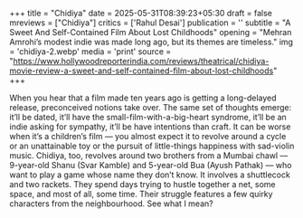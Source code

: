 +++
title = "Chidiya"
date = 2025-05-31T08:39:23+05:30
draft = false
mreviews = ["Chidiya"]
critics = ['Rahul Desai']
publication = ''
subtitle = "A Sweet And Self-Contained Film About Lost Childhoods"
opening = "Mehran Amrohi’s modest indie was made long ago, but its themes are timeless."
img = 'chidiya-2.webp'
media = 'print'
source = "https://www.hollywoodreporterindia.com/reviews/theatrical/chidiya-movie-review-a-sweet-and-self-contained-film-about-lost-childhoods"
+++

When you hear that a film made ten years ago is getting a long-delayed release, preconceived notions take over. The same set of thoughts emerge: it’ll be dated, it’ll have the small-film-with-a-big-heart syndrome, it’ll be an indie asking for sympathy, it’ll be have intentions than craft. It can be worse when it’s a children’s film — you almost expect it to revolve around a cycle or an unattainable toy or the pursuit of little-things happiness with sad-violin music. Chidiya, too, revolves around two brothers from a Mumbai chawl — 9-year-old Shanu (Svar Kamble) and 5-year-old Bua (Ayush Pathak) — who want to play a game whose name they don’t know. It involves a shuttlecock and two rackets. They spend days trying to hustle together a net, some space, and most of all, some time. Their struggle features a few quirky characters from the neighbourhood. See what I mean?
